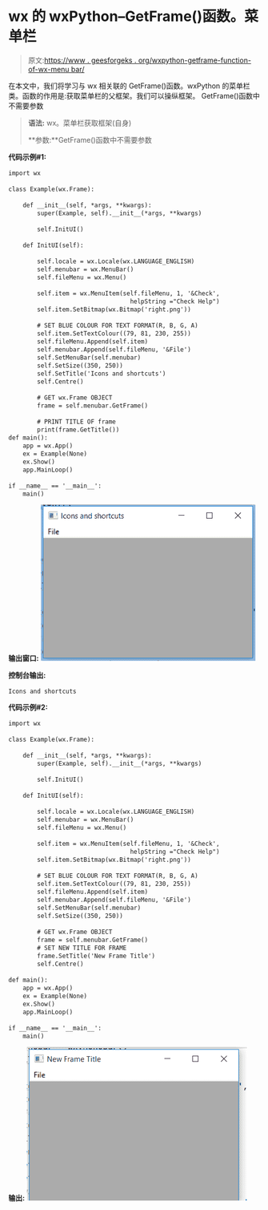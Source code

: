# wx 的 wxPython–GetFrame()函数。菜单栏

> 原文:[https://www . geesforgeks . org/wxpython-getframe-function-of-wx-menu bar/](https://www.geeksforgeeks.org/wxpython-getframe-function-of-wx-menubar/)

在本文中，我们将学习与 wx 相关联的 GetFrame()函数。wxPython 的菜单栏类。函数的作用是:获取菜单栏的父框架。我们可以操纵框架。
GetFrame()函数中不需要参数

> **语法:** wx。菜单栏获取框架(自身)
> 
> **参数:**GetFrame()函数中不需要参数

**代码示例#1:**

```
import wx

class Example(wx.Frame):

    def __init__(self, *args, **kwargs):
        super(Example, self).__init__(*args, **kwargs)

        self.InitUI()

    def InitUI(self):

        self.locale = wx.Locale(wx.LANGUAGE_ENGLISH)
        self.menubar = wx.MenuBar()
        self.fileMenu = wx.Menu()

        self.item = wx.MenuItem(self.fileMenu, 1, '&Check',
                                  helpString ="Check Help")
        self.item.SetBitmap(wx.Bitmap('right.png'))

        # SET BLUE COLOUR FOR TEXT FORMAT(R, B, G, A)
        self.item.SetTextColour((79, 81, 230, 255))
        self.fileMenu.Append(self.item)
        self.menubar.Append(self.fileMenu, '&File')
        self.SetMenuBar(self.menubar)
        self.SetSize((350, 250))
        self.SetTitle('Icons and shortcuts')
        self.Centre()

        # GET wx.Frame OBJECT
        frame = self.menubar.GetFrame()

        # PRINT TITLE OF frame
        print(frame.GetTitle())
def main():
    app = wx.App()
    ex = Example(None)
    ex.Show()
    app.MainLoop()

if __name__ == '__main__':
    main()
```

**输出窗口:**
![](img/c66a9ce3713808a8a129bd7570d7ebc2.png)

**控制台输出:**

```
Icons and shortcuts

```

**代码示例#2:**

```
import wx

class Example(wx.Frame):

    def __init__(self, *args, **kwargs):
        super(Example, self).__init__(*args, **kwargs)

        self.InitUI()

    def InitUI(self):

        self.locale = wx.Locale(wx.LANGUAGE_ENGLISH)
        self.menubar = wx.MenuBar()
        self.fileMenu = wx.Menu()

        self.item = wx.MenuItem(self.fileMenu, 1, '&Check', 
                                  helpString ="Check Help")
        self.item.SetBitmap(wx.Bitmap('right.png'))

        # SET BLUE COLOUR FOR TEXT FORMAT(R, B, G, A)
        self.item.SetTextColour((79, 81, 230, 255))
        self.fileMenu.Append(self.item)
        self.menubar.Append(self.fileMenu, '&File')
        self.SetMenuBar(self.menubar)
        self.SetSize((350, 250))

        # GET wx.Frame OBJECT
        frame = self.menubar.GetFrame()
        # SET NEW TITLE FOR FRAME
        frame.SetTitle('New Frame Title')
        self.Centre()

def main():
    app = wx.App()
    ex = Example(None)
    ex.Show()
    app.MainLoop()

if __name__ == '__main__':
    main()
```

**输出:**
![](img/b9b529590db366938d59dfd535a15c17.png)